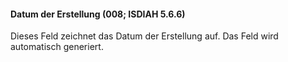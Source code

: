 #### Datum der Erstellung (008; ISDIAH 5.6.6) 
Dieses Feld zeichnet das Datum der Erstellung auf. Das Feld wird automatisch generiert.
